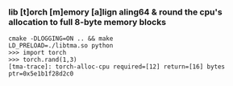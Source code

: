 ### lib [t]orch [m]emory [a]lign aling64 & round the cpu's allocation to full 8-byte memory blocks

```
cmake -DLOGGING=ON .. && make
LD_PRELOAD=./libtma.so python
>>> import torch
>>> torch.rand(1,3)
[tma-trace]: torch-alloc-cpu required=[12] return=[16] bytes ptr=0x5e1b1f28d2c0

```
